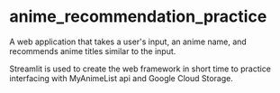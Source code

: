 # anime_recommendation_practice
A web application that takes a user's input, an anime name, and recommends anime titles similar to the input.

Streamlit is used to create the web framework in short time to practice interfacing with MyAnimeList api and Google Cloud Storage.


